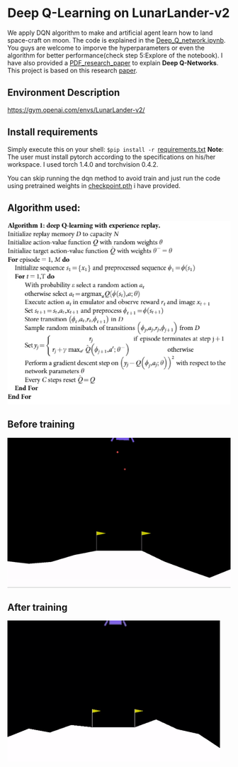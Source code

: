 # Deep Q-Learning on LunarLander-v2
We apply DQN algorithm to make and artificial agent learn how to land space-craft on moon. The code is explained in the [Deep_Q_network.ipynb](https://github.com/ShivankYadav/LunarLander-using-DQN/blob/master/Deep_Q_Network.ipynb). You guys are welcome to imporve the hyperparameters or even the algorithm for better performance(check step 5:Explore of the notebook). I have also provided a [PDF_research_paper](https://github.com/ShivankYadav/Q-Learning-on-Blackjack/blob/master/MinorProject.pptx) to explain **Deep Q-Networks**. This project is based on this research [paper](https://www.nature.com/articles/nature14236).

## Environment Description
https://gym.openai.com/envs/LunarLander-v2/

## Install requirements
Simply execute this on your shell: ```$pip install -r ```[requirements.txt](https://github.com/ShivankYadav/LunarLander-using-DQN/blob/master/requirements.txt)
**Note**: The user must install pytorch according to the specifications on his/her workspace. I used 
torch                     1.4.0 and 
torchvision               0.4.2.

You can skip running the dqn method to avoid train and just run the code using pretrained weights in [checkpoint.pth](https://github.com/ShivankYadav/LunarLander-using-DQN/blob/master/checkpoint.pth) i have provided.


## Algorithm used:
!["Algorithm_image"](https://github.com/ShivankYadav/LunarLander-using-DQN/blob/master/images/dqn_algo.png)

## Before training
!["Gif"](https://github.com/ShivankYadav/LunarLander-using-DQN/blob/master/images/learning.gif)

## After training
!["Gif"](https://github.com/ShivankYadav/LunarLander-using-DQN/blob/master/images/trained.gif)
